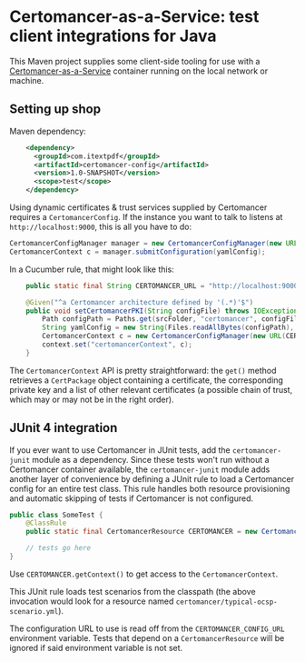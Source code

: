# Certomancer-as-a-Service: test client integrations for Java

This Maven project supplies some client-side tooling for use with a [Certomancer-as-a-Service](https://git.itextsupport.com/projects/RESEARCH/repos/certomancer-as-a-service/browse) container running on the local network or machine.


## Setting up shop


Maven dependency:
```xml
    <dependency>
      <groupId>com.itextpdf</groupId>
      <artifactId>certomancer-config</artifactId>
      <version>1.0-SNAPSHOT</version>
      <scope>test</scope>
    </dependency>
```

Using dynamic certificates & trust services supplied by Certomancer requires a `CertomancerConfig`.
If the instance you want to talk to listens at `http://localhost:9000`, this is all you have to do:

```java
CertomancerConfigManager manager = new CertomancerConfigManager(new URL("http://localhost:9000/config"));
CertomancerContext c = manager.submitConfiguration(yamlConfig);
```

In a Cucumber rule, that might look like this:

```java
    public static final String CERTOMANCER_URL = "http://localhost:9000/config";

    @Given("^a Certomancer architecture defined by '(.*)'$")
    public void setCertomancerPKI(String configFile) throws IOException {
        Path configPath = Paths.get(srcFolder, "certomancer", configFile);
        String yamlConfig = new String(Files.readAllBytes(configPath), Charsets.UTF_8);
        CertomancerContext c = new CertomancerConfigManager(new URL(CERTOMANCER_URL)).submitConfiguration(yamlConfig);
        context.set("certomancerContext", c);
    }
```

The `CertomancerContext` API is pretty straightforward: the `get()` method retrieves a `CertPackage` object containing a certificate, the corresponding private key and a list of other relevant certificates
(a possible chain of trust, which may or may not be in the right order).


## JUnit 4 integration

If you ever want to use Certomancer in JUnit tests, add the `certomancer-junit` module as a dependency.
Since these tests won't run without a Certomancer container available, the `certomancer-junit` module adds another layer of convenience by defining a JUnit rule to load a Certomancer config for an entire test class.
This rule handles both resource provisioning and automatic skipping of tests if Certomancer is not configured.

```java
public class SomeTest {
    @ClassRule
    public static final CertomancerResource CERTOMANCER = new CertomancerResource("typical-ocsp-scenario.yml");

    // tests go here
}

```
Use `CERTOMANCER.getContext()` to get access to the `CertomancerContext`.

This JUnit rule loads test scenarios from the classpath (the above invocation would look for a resource named `certomancer/typical-ocsp-scenario.yml`).

The configuration URL to use is read off from the `CERTOMANCER_CONFIG_URL` environment variable. Tests that depend on a `CertomancerResource` will be ignored if said environment variable is not set.
